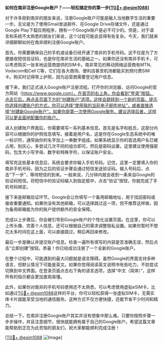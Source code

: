 **如何在南非注册Google账户？——轻松搞定你的第一步[[TG💪+ @esim1088](https://t.me/s/esim1088)]**

对于许多刚到南非的朋友来说，注册Google账户可能是融入当地数字生活的重要一步。无论是为了使用Gmail发送邮件、在Google Drive存储文件，还是通过Google Play下载应用程序，拥有一个Google账户是必不可少的。但是，对于语言和系统不太熟悉的朋友们来说，这个过程可能会显得有些复杂。今天，我们就来详细聊聊如何在南非顺利注册Google账户。

首先，你需要确保自己的手机或设备已经开通了南非的手机号码。这不仅是为了方便接收短信验证码，也是你在南非生活的基础之一。如果你还没有南非手机卡，可以考虑购买一张本地运营商提供的SIM卡。南非常见的移动网络运营商有MTN、Vodacom和Cell C等，它们在各大商场、便利店甚至机场都能买到预付费SIM卡。购买时记得带上护照，因为运营商需要登记用户信息。

接下来，我们正式进入Google账户注册流程。打开你的浏览器，访问Google的官方网站（https://www.google.com）。在首页的右上角，你会看到“登录”按钮。点击它后，再点击页面下方的“创建账户”选项。这样会跳转到一个新的页面，提示你选择创建账户的方式。你可以选择“使用我的当前电子邮件地址”，或者直接选择“创建新Google账户”。如果你是第一次使用Google服务，建议选择后者，这样可以更全面地配置你的账户。

进入创建账户界面后，你需要填写一系列基本信息。首先是名字和姓氏，这部分内容可以根据你的护照信息填写。接着是用户名，这是你在Google生态系统中的唯一标识符，通常由你的名字加上一串数字组成。如果系统显示你的首选用户名已被占用，别灰心，多尝试几次不同的组合即可。然后是密码设置，这里建议使用强密码，包含大小写字母、数字和特殊字符，以保证账户安全。

填写完这些基本信息后，系统会要求你输入手机号码。记住，这里一定要填入你的南非手机号码，因为之后的验证步骤会通过短信发送验证码。输入号码后，点击“下一步”，等待短信的到来。一般来说，几分钟内就会收到一条来自Google的验证码短信。将短信中的验证码输入到指定框中，点击“验证”按钮，你就完成了手机号码绑定。

接下来是邮箱验证环节。Google会让你填写一个备用邮箱地址，用于找回密码或接收重要通知。如果你没有其他邮箱，可以选择跳过这一项，但不推荐这样做，因为备用邮箱能为你的账户提供额外的安全保障。

完成以上步骤后，你会被引导到Google账户的个性化设置页面。在这里，你可以上传头像、完善个人信息，还可以根据自己的需求调整隐私设置。如果你暂时不想花太多时间在这上面，可以直接跳过，稍后再回来修改。

最后一步是确认并提交账户信息。检查一遍所有填写的内容是否准确无误，然后点击“立即创建”按钮。恭喜！你已经成功注册了一个全新的Google账户。

在整个过程中，可能遇到的最大问题就是语言障碍。虽然Google的界面支持多种语言，但默认情况下可能是英文。如果你觉得阅读英文说明书有些吃力，不妨尝试切换到中文界面。在登录页面点击右下角的语言选项，选择“中文（简体）”，这样所有的指示都会更加直观易懂。

此外，如果你对南非的手机号码使用还不太熟悉，可以考虑使用虚拟eSIM卡。比如通过[TG💪+ @esim1088](https://t.me/s/esim1088)这样的平台，你可以轻松获得一张虚拟SIM卡，无需实体卡片就能享受当地的通信服务。这种方式不仅方便快捷，还能节省不少时间和精力。

总结一下，在南非注册Google账户其实并没有想象中那么难。只要你按照步骤一步步操作，并且注意细节，很快就能拥有属于自己的Google账户。希望这篇文章能帮助到正在为此苦恼的朋友们，祝大家都能顺利完成注册！

[[TG💪+ @esim1088](https://t.me/s/esim1088) ![Image](https://i.postimg.cc/4NQfJmqS/Snipaste-2025-05-13-00-14-12.png)]